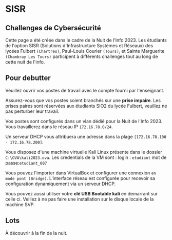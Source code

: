 # SISR

## Challenges de Cybersécurité

Cette page a été créée dans le cadre de la Nuit de l'Info 2023. Les étudiants de l'option SISR (Solutions d'Infrastructure Systèmes et Réseaux) des lycées Fulbert `(Chartres)`, Paul-Louis Courier `(Tours)`, et Sainte Marguerite `(Chambray Les Tours)` participent à différents challenges tout au long de cette nuit de l'info.

## Pour debutter

Veuillez ouvrir vos postes de travail avec le compte fourni par l'enseignant.

Assurez-vous que vos postes soient branchés sur une **prise impaire**. Les prises paires sont réservées aux étudiants SIO2 du lycée Fulbert, veuillez ne pas perturber leur travail.

Vos postes sont configurés dans un vlan dédié pour la Nuit de l'Info 2023.
Vous travaillerez dans le réseau IP `172.16.78.0/24`.

Un serveur DHCP vous attribuera une adresse dans la plage `[172.16.78.100 - 172.16.78.200]`.

Vous disposez d'une machine virtuelle Kali Linux présente dans le dossier `C:\OVA\kali2023.ova`.
Les credentials de la VM sont :
login : `etudiant` mot de passe:`etudiant_007`

Vous pouvez l'importer dans VirtualBox et configurer une connexion `en mode pont (Bridge)`. L'interface réseau est configurée pour recevoir sa configuration dynamiquement via un serveur DHCP.

Vous pouvez aussi utiliser votre **clé USB Bootable kali** en demarrant sur celle ci.
Veillez à ne pas faire une installation sur le disque locale de la machine SVP.

## Lots

À découvrir à la fin de la nuit.
